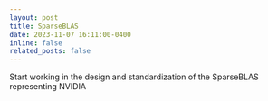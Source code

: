 ```yaml
---
layout: post
title: SparseBLAS
date: 2023-11-07 16:11:00-0400
inline: false
related_posts: false
---
```


Start working in the design and standardization of the SparseBLAS representing NVIDIA
